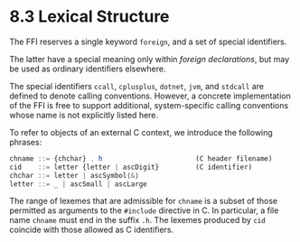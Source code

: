 # 8.3 Lexical Structure

The FFI reserves a single keyword `foreign`, and a set of special identifiers.

The latter have a special meaning only within *foreign declarations*, but may be used as ordinary identifiers elsewhere.

The special identifiers `ccall`, `cplusplus`, `dotnet`, `jvm`, and `stdcall` are defined to denote calling conventions. However, a concrete implementation of the FFI is free to support additional, system-specific calling conventions whose name is not explicitly listed here.

To refer to objects of an external C context, we introduce the following phrases:

```js bnf
chname ::= {chchar} . h                       (C header filename)
cid    ::= letter {letter | ascDigit}         (C identifier)
chchar ::= letter | ascSymbol⟨&⟩
letter ::= _ | ascSmall | ascLarge
```

The range of lexemes that are admissible for `chname` is a subset of those permitted as arguments to the `#include` directive in C. In particular, a file name `chname` must end in the suffix `.h`. The lexemes produced by `cid` coincide with those allowed as C identifiers.
